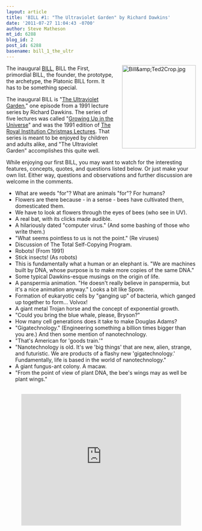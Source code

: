 ```yaml
---
layout: article
title: 'BILL #1: "The Ultraviolet Garden" by Richard Dawkins'
date: '2011-07-27 11:04:43 -0700'
author: Steve Matheson
mt_id: 6288
blog_id: 2
post_id: 6288
basename: bill_1_the_ultr
---
```

<img src="{{ site.baseurl }}/uploads/2011/Bill&Ted2Crop.jpg" alt="Bill&amp;amp;Ted2Crop.jpg" width="196" height="221" style="float: right; margin: 0 0 20px 20px;" class="mt-image-right" />The inaugural [BILL](http://pandasthumb.org/archives/2011/07/they-have-ted-w.html), BILL the First, primordial BILL, the founder, the prototype, the archetype, the Platonic BILL form. It has to be something special.

The inaugural BILL is "[The Ultraviolet Garden](http://www.youtube.com/watch?v=_igTWNidwnk&amp;feature=youtube_gdata)," one episode from a 1991 lecture series by Richard Dawkins. The series of five lectures was called "[Growing Up in the Universe](http://richarddawkins.net/videos/826-growing-up-in-the-universe-2-disc-dvd-set)" and was the 1991 edition of [The Royal Institution Christmas Lectures](http://www.rigb.org/contentControl?id=00000001882&amp;action=displayContent). That series is meant to be enjoyed by children and adults alike, and "The Ultraviolet Garden" accomplishes this quite well.

While enjoying our first BILL, you may want to watch for the interesting features, concepts, quotes, and questions listed below. Or just make your own list. Either way, questions and observations and further discussion are welcome in the comments.



* What are weeds "for"? What are animals "for"?  For humans?
* Flowers are there because - in a sense - bees have cultivated them, domesticated them.
* We have to look at flowers through the eyes of bees (who see in UV).
* A real bat, with its clicks made audible.
* A hilariously dated "computer virus." (And some bashing of those who write them.)
* "What seems pointless to us is not the point." (Re viruses)
* Discussion of The Total Self-Copying Program.
* Robots! (From 1991)
* Stick insects! (As robots)
* This is fundamentally what a human or an elephant is. "We are machines built by DNA, whose purpose is to make more copies of the same DNA."
* Some typical Dawkins-esque musings on the origin of life.
* A panspermia animation. "He doesn't really believe in panspermia, but it's a nice animation anyway." Looks a bit like Spore.
* Formation of eukaryotic cells by "ganging up" of bacteria, which ganged up together to form... Volvox!
* A giant metal Trojan horse and the concept of exponential growth.
* "Could you bring the blue whale, please, Bryson?"
* How many cell generations does it take to make Douglas Adams?
* "Gigatechnology." (Engineering something a billion times bigger than you are.) And then some mention of nanotechnology.
* "That's American for 'goods train.'"
* "Nanotechnology is old. It's we 'big things' that are new, alien, strange, and futuristic. We are products of a flashy new 'gigatechnology.' Fundamentally, life is based in the world of nanotechnology."
* A giant fungus-ant colony. A macaw.
* "From the point of view of plant DNA, the bee's wings may as well be plant wings."



<br>


<div markdown="block" style="text-align: center;">
<iframe width="425" height="349" src="http://www.youtube.com/embed/_igTWNidwnk?rel=0" frameborder="0" allowfullscreen></iframe>
</div>
